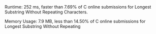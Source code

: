 Runtime: 252 ms, faster than 7.69% of C online submissions for Longest Substring Without Repeating Characters.

Memory Usage: 7.9 MB, less than 14.50% of C online submissions for Longest Substring Without Repeating 
